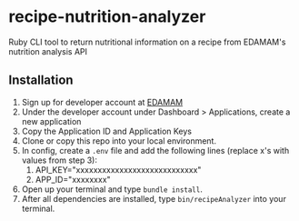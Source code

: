 # recipe-nutrition-analyzer

Ruby CLI tool to return nutritional information on a recipe from EDAMAM's nutrition analysis API

## Installation

1. Sign up for developer account at [EDAMAM](https://developer.edamam.com/edamam-nutrition-api)
2. Under the developer account under Dashboard > Applications, create a new application
3. Copy the Application ID and Application Keys
4. Clone or copy this repo into your local environment.
5. In config, create a `.env` file and add the following lines (replace x's with values from step 3):
   1. API_KEY="xxxxxxxxxxxxxxxxxxxxxxxxxxxx"
   2. APP_ID="xxxxxxxx"
6. Open up your terminal and type `bundle install`.
7. After all dependencies are installed, type `bin/recipeAnalyzer` into your terminal.
